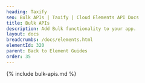 ```yaml
---
heading: Taxify
seo: Bulk APIs | Taxify | Cloud Elements API Docs
title: Bulk APIs
description: Add Bulk functionality to your app.
layout: docs
breadcrumbs: /docs/elements.html
elementId: 320
parent: Back to Element Guides
order: 35
---
```


{% include bulk-apis.md %}
